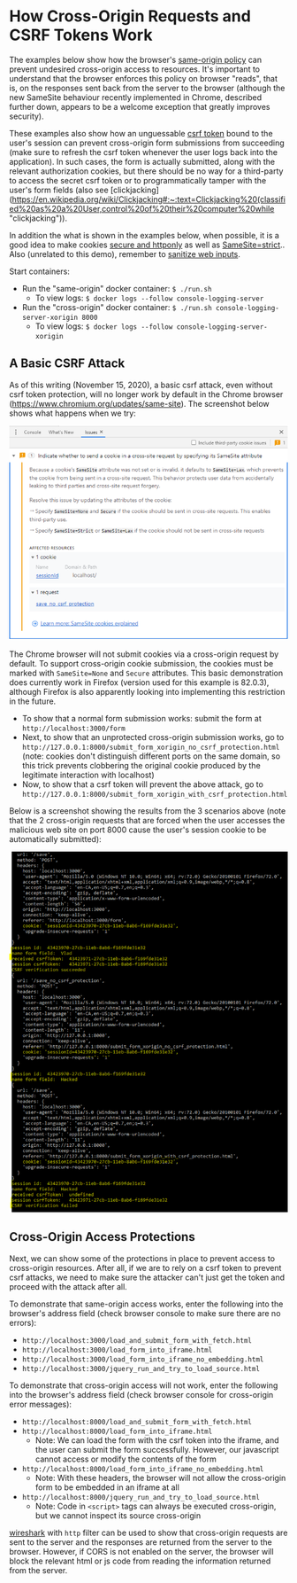 # How Cross-Origin Requests and CSRF Tokens Work

The examples below show how the browser's [same-origin policy](https://developer.mozilla.org/en-US/docs/Web/Security/Same-origin_policy "same-origin policy") can prevent undesired cross-origin access to resources. It's important to understand that the browser enforces this policy on browser "reads", that is, on the responses sent back from the server to the browser (although the new SameSite behaviour recently implemented in Chrome, described further down, appears to be a welcome exception that greatly improves security). 

These examples also show how an unguessable [csrf token](https://owasp.org/www-community/attacks/csrf "csrf") bound to the user's session can prevent cross-origin form submissions from succeeding (make sure to refresh the csrf token whenever the user logs back into the application). In such cases, the form is actually submitted, along with the relevant authorization cookies, but there should be no way for a third-party to access the secret csrf token or to programmatically tamper with the user's form fields (also see [clickjacking](https://en.wikipedia.org/wiki/Clickjacking#:~:text=Clickjacking%20(classified%20as%20a%20User,control%20of%20their%20computer%20while "clickjacking")).

In addition the what is shown in the examples below, when possible, it is a good idea to make cookies [secure and httponly](https://developer.mozilla.org/en-US/docs/Web/HTTP/Cookies#Creating_cookies "secure and httponly cookies") as well as [SameSite=strict](https://developer.mozilla.org/en-US/docs/Web/HTTP/Headers/Set-Cookie/SameSite).. Also (unrelated to this demo), remember to [sanitize web inputs](https://kevinsmith.io/sanitize-your-inputs "sanitize your inputs").

Start containers:
  * Run the "same-origin" docker container: `$ ./run.sh`
    * To view logs: `$ docker logs --follow console-logging-server`
  * Run the "cross-origin" docker container: `$ ./run.sh console-logging-server-xorigin 8000`
    * To view logs: `$ docker logs --follow console-logging-server-xorigin`

## A Basic CSRF Attack

As of this writing (November 15, 2020), a basic csrf attack, even without csrf token protection, will no longer work by default in the Chrome browser (https://www.chromium.org/updates/same-site). The screenshot below shows what happens when we try:

![CSRF Attack Fails in Chrome](chrome_does_not_allow_csrf_attack.png?raw=true "CSRF Attack Fails in Chrome")


The Chrome browser will not submit cookies via a cross-origin request by default. To support cross-origin cookie submission, the cookies must be marked with `SameSite=None` and `Secure` attributes. This basic demonstration does currently work in Firefox (version used for this example is 82.0.3), although Firefox is also apparently looking into implementing this restriction in the future. 

* To show that a normal form submission works: submit the form at `http://localhost:3000/form`
* Next, to show that an unprotected cross-origin submission works, go to `http://127.0.0.1:8000/submit_form_xorigin_no_csrf_protection.html` (note: cookies don't distinguish different ports on the same domain, so this trick prevents clobbering the original cookie produced by the legitimate interaction with localhost)
* Now, to show that a csrf token will prevent the above attack, go to `http://127.0.0.1:8000/submit_form_xorigin_with_csrf_protection.html`

Below is a screenshot showing the results from the 3 scenarios above (note that the 2 cross-origin requests that are forced when the user accesses the malicious web site on port 8000 cause the user's session cookie to be automatically submitted):

![CSRF Attack Scenarios in Firefox](firefox_allows_csrf_attack.png?raw=true "CSRF Attack Scenarios in Firefox")

## Cross-Origin Access Protections

Next, we can show some of the protections in place to prevent access to cross-origin resources. After all, if we are to rely on a csrf token to prevent csrf attacks, we need to make sure the attacker can't just get the token and proceed with the attack after all.

To demonstrate that same-origin access works, enter the following into the browser's address field (check browser console to make sure there are no errors):
  * `http://localhost:3000/load_and_submit_form_with_fetch.html`
  * `http://localhost:3000/load_form_into_iframe.html`
  * `http://localhost:3000/load_form_into_iframe_no_embedding.html`
  * `http://localhost:3000/jquery_run_and_try_to_load_source.html`  
 
To demonstrate that cross-origin access will not work, enter the following into the browser's address field (check browser console for cross-origin error messages):
  * `http://localhost:8000/load_and_submit_form_with_fetch.html`
  * `http://localhost:8000/load_form_into_iframe.html`
     * Note: We can load the form with the csrf token into the iframe, and the user can submit the form successfully. However, our javascript cannot access or modify the contents of the form
  * `http://localhost:8000/load_form_into_iframe_no_embedding.html`
     * Note: With these headers, the browser will not allow the cross-origin form to be embedded in an iframe at all
  * `http://localhost:8000/jquery_run_and_try_to_load_source.html`  
     * Note: Code in `<script>` tags can always be executed cross-origin, but we cannot inspect its source cross-origin

[wireshark](https://wireshark.org "wireshark homepage") with `http` filter can be used to show that cross-origin requests are sent to the server and the responses are returned from the server to the browser. However, if CORS is not enabled on the server, the browser will block the relevant html or js code from reading the information returned from the server. 

